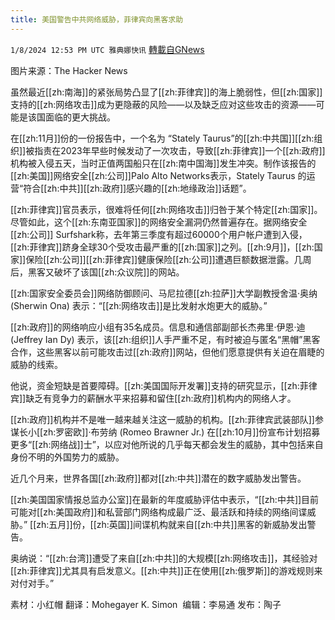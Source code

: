 ```yaml
---
title: 美国警告中共网络威胁，菲律宾向黑客求助
---
```

`1/8/2024 12:53 PM UTC 雅典娜快讯` [轉載自GNews](https://gnews.org/articles/2196976)

图片来源：The Hacker News

虽然最近[[zh:南海]]的紧张局势凸显了[[zh:菲律宾]]的海上脆弱性，但[[zh:国家]]支持的[[zh:网络攻击]]成为更隐蔽的风险——以及缺乏应对这些攻击的资源——可能是该国面临的更大挑战。

在[[zh:11月]]份的一份报告中，一个名为 “Stately Taurus”的[[zh:中共国]][[zh:组织]]被指责在2023年早些时候发动了一次攻击，导致[[zh:菲律宾]]一个[[zh:政府]]机构被入侵五天，当时正值两国船只在[[zh:南中国海]]发生冲突。制作该报告的[[zh:美国]]网络安全[[zh:公司]]Palo Alto Networks表示，Stately Taurus 的运营“符合[[zh:中共]][[zh:政府]]感兴趣的[[zh:地缘政治]]话题”。 

[[zh:菲律宾]]官员表示，很难将任何[[zh:网络攻击]]归咎于某个特定[[zh:国家]]。尽管如此，这个[[zh:东南亚国家]]的网络安全漏洞仍然普遍存在。据网络安全[[zh:公司]] Surfshark称，去年第三季度有超过60000个用户帐户遭到入侵，[[zh:菲律宾]]跻身全球30个受攻击最严重的[[zh:国家]]之列。[[zh:9月]]，[[zh:国家]]保险[[zh:公司]][[zh:菲律宾]]健康保险[[zh:公司]]遭遇巨额数据泄露。几周后，黑客又破坏了该国[[zh:众议院]]的网站。

[[zh:国家安全委员会]]网络防御顾问、马尼拉德[[zh:拉萨]]大学副教授舍温·奥纳 (Sherwin Ona) 表示：“[[zh:网络攻击]]是比发射水炮更大的威胁。” 

[[zh:政府]]的网络响应小组有35名成员。信息和通信部副部长杰弗里·伊恩·迪 (Jeffrey Ian Dy) 表示，该[[zh:组织]]人手严重不足，有时被迫与匿名“黑帽”黑客合作，这些黑客以前可能攻击过[[zh:政府]]网站，但他们愿意提供有关迫在眉睫的威胁的线索。

他说，资金短缺是首要障碍。[[zh:美国国际开发署]]支持的研究显示，[[zh:菲律宾]]缺乏有竞争力的薪酬水平来招募和留住[[zh:政府]]机构内的网络人才。 

[[zh:政府]]机构并不是唯一越来越关注这一威胁的机构。[[zh:菲律宾武装部队]]参谋长小[[zh:罗密欧]]·布劳纳 (Romeo Brawner Jr.) 在[[zh:10月]]份宣布计划招募更多“[[zh:网络战]]士”，以应对他所说的几乎每天都会发生的威胁，其中包括来自身份不明的外国势力的威胁。

近几个月来，世界各国[[zh:政府]]都对[[zh:中共]]潜在的数字威胁发出警告。

[[zh:美国国家情报总监办公室]]在最新的年度威胁评估中表示，“[[zh:中共]]目前可能对[[zh:美国政府]]和私营部门网络构成最广泛、最活跃和持续的网络间谍威胁。” [[zh:五月]]份，[[zh:英国]]间谍机构就来自[[zh:中共]]黑客的新威胁发出警告。

奥纳说：“[[zh:台湾]]遭受了来自[[zh:中共]]的大规模[[zh:网络攻击]]，其经验对[[zh:菲律宾]]尤其具有启发意义。[[zh:中共]]正在使用[[zh:俄罗斯]]的游戏规则来对付对手。”

       
素材：小红帽    翻译：Mohegayer K. Simon   编辑：李易通  发布：陶子


